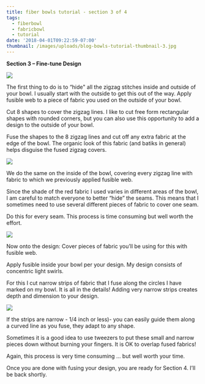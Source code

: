```yaml
---
title: fiber bowls tutorial - section 3 of 4
tags:
  - fiberbowl
  - fabricbowl
  - tutorial
date: '2018-04-01T09:22:59-07:00'
thumbnail: /images/uploads/blog-bowls-tutorial-thumbnail-3.jpg
---
```

**Section 3 – Fine-tune Design**

<img class="img-responsive" src="/images/uploads/blog-bowls-tutorial-8.jpg">

The first thing to do is to “hide" all the zigzag stitches inside and outside of your bowl.  I usually start with the outside to get this out of the way.  Apply fusible web to a piece of fabric you used on the outside of your bowl.

Cut 8 shapes to cover the zigzag lines.  I like to cut free form rectangular shapes with rounded corners, but you can also use this opportunity to add a design to the outside of your bowl.

Fuse the shapes to the 8 zigzag lines and cut off any extra fabric at the edge of the bowl.  The organic look of this fabric (and batiks in general) helps disguise the fused zigzag covers.  

<img class="img-responsive" src="/images/uploads/blog-bowls-tutorial-9.jpg">

We do the same on the inside of the bowl, covering every zigzag line with fabric to which we previously applied fusible web.

Since the shade of the red fabric I used varies in different areas of the bowl, I am careful to match everyone to better “hide” the seams.  This means that I sometimes need to use several different pieces of fabric to cover one seam.

Do this for every seam.  This process is time consuming but well worth the effort. 

<img class="img-responsive" src="/images/uploads/blog-bowls-tutorial-10.jpg">

Now onto the design: Cover pieces of fabric you’ll be using for this with fusible web.

Apply fusible inside your bowl per your design.  My design consists of concentric light swirls.  

For this I cut narrow strips of fabric that I fuse along the circles I have marked on my bowl. It is all in the details! Adding very narrow strips creates depth and dimension to your design.

<img class="img-responsive" src="/images/uploads/blog-bowls-tutorial-11.jpg">

If the strips are narrow - 1/4 inch or less)- you can easily guide them along a curved line as you fuse, they adapt to any shape.

Sometimes it is a good idea to use tweezers to put these small and narrow pieces down without burning your fingers.  It is OK to overlap fused fabrics!

Again, this process is very time consuming … but well worth your time.

Once you are done with fusing your design, you are ready for Section 4.  I’ll be back shortly.
